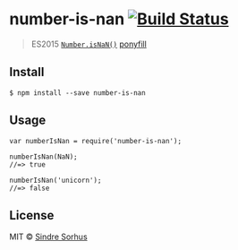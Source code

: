 number-is-nan [![Build Status](https://travis-ci.org/sindresorhus/number-is-nan.svg?branch=master)](https://travis-ci.org/sindresorhus/number-is-nan)
=====================================================================================================================================================

> ES2015 [`Number.isNaN()`](https://developer.mozilla.org/en-US/docs/Web/JavaScript/Reference/Global_Objects/Number/isNaN) [ponyfill](https://ponyfill.com)

Install
-------

    $ npm install --save number-is-nan

Usage
-----

    var numberIsNan = require('number-is-nan');

    numberIsNan(NaN);
    //=> true

    numberIsNan('unicorn');
    //=> false

License
-------

MIT © [Sindre Sorhus](http://sindresorhus.com)
